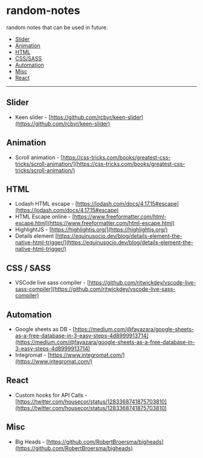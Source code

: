 # random-notes
random notes that can be used in future.
 - [Slider](#slider)
 - [Animation](#Animation)
 - [HTML](#html)
 - [CSS/SASS](#css--sass)
 - [Automation](#automation)
 - [Misc](#misc)
 - [React](#react)
 ---

Slider
---
- Keen slider -  [https://github.com/rcbyr/keen-slider](https://github.com/rcbyr/keen-slider)

Animation
---
- Scroll animation - [https://css-tricks.com/books/greatest-css-tricks/scroll-animation/](https://css-tricks.com/books/greatest-css-tricks/scroll-animation/)

HTML
---
- Lodash HTML escape - [https://lodash.com/docs/4.17.15#escape](https://lodash.com/docs/4.17.15#escape)
- HTML Escape online - [https://www.freeformatter.com/html-escape.html](https://www.freeformatter.com/html-escape.html)
- HighlightJS - [https://highlightjs.org/](https://highlightjs.org/)
- Details element [https://equinusocio.dev/blog/details-element-the-native-html-trigger/](https://equinusocio.dev/blog/details-element-the-native-html-trigger/)

CSS / SASS
---
- VSCode live sass compiler - [https://github.com/ritwickdey/vscode-live-sass-compiler](https://github.com/ritwickdey/vscode-live-sass-compiler)

Automation
---

- Google sheets as DB - [https://medium.com/@fayazara/google-sheets-as-a-free-database-in-3-easy-steps-4d8999913714](https://medium.com/@fayazara/google-sheets-as-a-free-database-in-3-easy-steps-4d8999913714)
- Integromat - [https://www.integromat.com/](https://www.integromat.com/)

React
---
- Custom hooks for API Calls - [https://twitter.com/housecor/status/1283368741875703810](https://twitter.com/housecor/status/1283368741875703810)

Misc
---
- Big Heads - [https://github.com/RobertBroersma/bigheads](https://github.com/RobertBroersma/bigheads)
